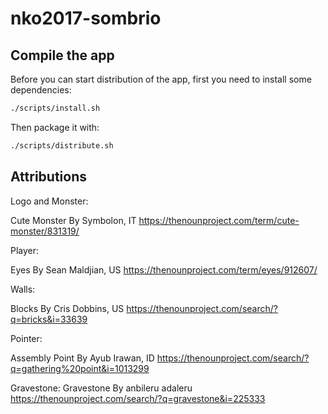 # nko2017-sombrio

## Compile the app

Before you can start distribution of the app, first you need to install some dependencies:

```bash
./scripts/install.sh
```

Then package it with:

```sh
./scripts/distribute.sh
```

## Attributions

Logo and Monster:

Cute Monster
By Symbolon, IT
https://thenounproject.com/term/cute-monster/831319/

Player:

Eyes
By Sean Maldjian, US
https://thenounproject.com/term/eyes/912607/

Walls:

Blocks
By Cris Dobbins, US
https://thenounproject.com/search/?q=bricks&i=33639

Pointer:

Assembly Point
By Ayub Irawan, ID
https://thenounproject.com/search/?q=gathering%20point&i=1013299

Gravestone:
Gravestone
By anbileru adaleru
https://thenounproject.com/search/?q=gravestone&i=225333
